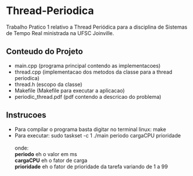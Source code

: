 # Thread-Periodica
Trabalho Pratico 1 relativo a Thread Periódica para a disciplina de Sistemas de Tempo Real ministrada na UFSC Joinville.

## Conteudo do Projeto
- main.cpp (programa principal contendo as implementacoes)
- thread.cpp (implementacao dos metodos da classe para a thread periodica)
- thread.h (escopo da classe)
- Makefile (Makefile para executar a aplicacao)
- periodic_thread.pdf (pdf contendo a descricao do problema)

## Instrucoes
- Para compilar o programa basta digitar no terminal linux: make
- Para executar: sudo taskset -c 1 ./main periodo cargaCPU prioridade <br><br>
onde:<br>
    <b>periodo</b> eh o valor em ms<br>
    <b>cargaCPU</b> eh o fator de carga<br>
    <b>prioridade</b> eh o fator de prioridade da tarefa variando de 1 a 99<br>
